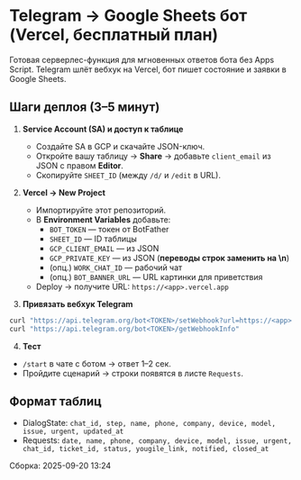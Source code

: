 # Telegram → Google Sheets бот (Vercel, бесплатный план)

Готовая серверлес-функция для мгновенных ответов бота без Apps Script. Telegram шлёт вебхук на Vercel, бот пишет состояние и заявки в Google Sheets.

## Шаги деплоя (3–5 минут)

1) **Service Account (SA) и доступ к таблице**
   - Создайте SA в GCP и скачайте JSON-ключ.
   - Откройте вашу таблицу → **Share** → добавьте `client_email` из JSON с правом **Editor**.
   - Скопируйте `SHEET_ID` (между `/d/` и `/edit` в URL).

2) **Vercel → New Project**
   - Импортируйте этот репозиторий.
   - В **Environment Variables** добавьте:
     - `BOT_TOKEN` — токен от BotFather
     - `SHEET_ID` — ID таблицы
     - `GCP_CLIENT_EMAIL` — из JSON
     - `GCP_PRIVATE_KEY` — из JSON (**переводы строк заменить на \n**)
     - (опц.) `WORK_CHAT_ID` — рабочий чат
     - (опц.) `BOT_BANNER_URL` — URL картинки для приветствия
   - Deploy → получите URL: `https://<app>.vercel.app`

3) **Привязать вебхук Telegram**
```bash
curl "https://api.telegram.org/bot<TOKEN>/setWebhook?url=https://<app>.vercel.app/api/tg&drop_pending_updates=true"
curl "https://api.telegram.org/bot<TOKEN>/getWebhookInfo"
```

4) **Тест**
- `/start` в чате с ботом → ответ 1–2 сек.
- Пройдите сценарий → строки появятся в листе `Requests`.

## Формат таблиц
- DialogState: `chat_id, step, name, phone, company, device, model, issue, urgent, updated_at`
- Requests: `date, name, phone, company, device, model, issue, urgent, chat_id, ticket_id, status, yougile_link, notified, closed_at`

Сборка: 2025-09-20 13:24

